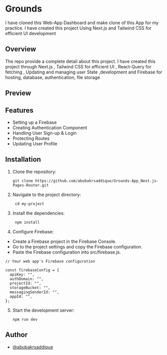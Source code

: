 # Grounds

I have cloned this Web-App Dashboard and make clone of this App for my practice.
I have created this project Using Next.js and Tailwind CSS for efficient UI development

## Overview

The repo provide a complete detail about this project. I have created this project through Next.js , Tailwind CSS for efficient UI , React-Query for fetching , Updating and managing user State ,development and Firebase for hosting, database, authentication, file storage

## Preview

## Features

- Setting up a Firebase
- Creating Authentication Component
- Handling User Sign-up & Login
- Protecting Routes
- Updating User Profile

## Installation

1. Clone the repository:

   ```shell
   git clone https://github.com/abubakrsaddique/Grounds-App_Next.js-Pages-Router.git

   ```

2. Navigate to the project directory:

   ```shell
    cd my-project

   ```

3. Install the dependencies:

   ```shell
    npm install

   ```

4. Configure Firebase:

- Create a Firebase project in the Firebase Console.
- Go to the project settings and copy the Firebase configuration.
- Paste the Firebase configuration into src/firebase.js.

```
// Your web app's Firebase configuration

const firebaseConfig = {
  apiKey: "",
  authDomain: "",
  projectId: "",
  storageBucket: "",
  messagingSenderId: "",
  appId: "",
};
```

5. Start the development server:

   ```shell
   npm run dev

   ```

## Author

- [@abubakrsaddique](https://github.com/abubakrsaddique)
